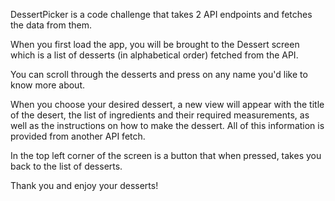 DessertPicker is a code challenge that takes 2 API endpoints and fetches the data from them.

When you first load the app, you will be brought to the Dessert screen which is a list of desserts (in alphabetical order) fetched from the API.

You can scroll through the desserts and press on any name you'd like to know more about.




When you choose your desired dessert, a new view will appear with the title of the desert, the list of ingredients and their required measurements, as well as the 
instructions on how to make the dessert. All of this information is provided from another API fetch.

In the top left corner of the screen is a button that when pressed, takes you back to the list of desserts.

Thank you and enjoy your desserts!

